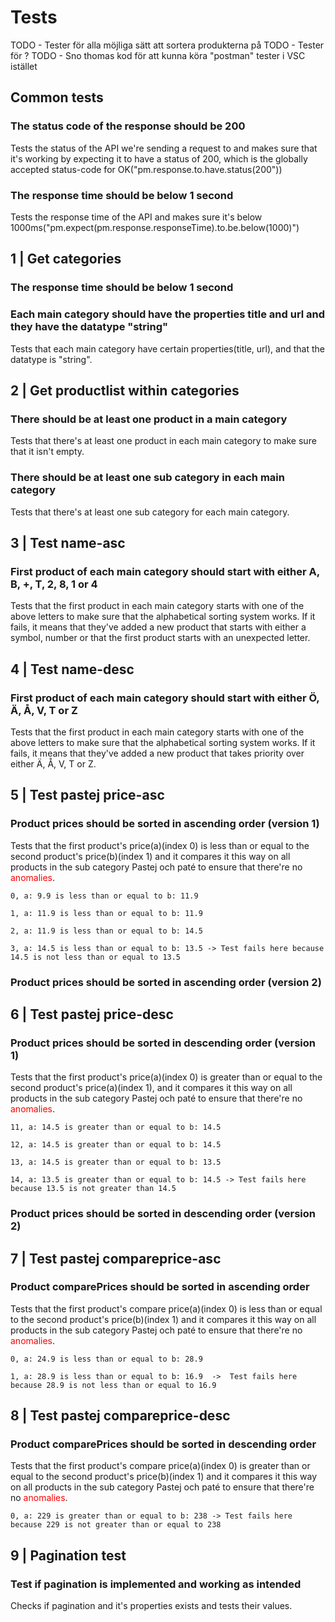 # Tests
TODO - Tester för alla möjliga sätt att sortera produkterna på
TODO - Tester för ?
TODO - Sno thomas kod för att kunna köra "postman" tester i VSC istället
## Common tests
### The status code of the response should be 200
Tests the status of the API we're sending a request to and makes sure that it's working by expecting it to have a status of 200, which is the globally accepted status-code for OK("pm.response.to.have.status(200"))
### The response time should be below 1 second
Tests the response time of the API and makes sure it's below 1000ms("pm.expect(pm.response.responseTime).to.be.below(1000)")
## 1 | Get categories
### The response time should be below 1 second
### Each main category should have the properties title and url and they have the datatype "string"
Tests that each main category have certain properties(title, url), and that the datatype is "string".

## 2 | Get productlist within categories
### There should be at least one product in a main category
Tests that there's at least one product in each main category to make sure that it isn't empty.
### There should be at least one sub category in each main category
Tests that there's at least one sub category for each main category.

## 3 | Test name-asc
### First product of each main category should start with either A, B, +, T, 2, 8, 1 or 4
Tests that the first product in each main category starts with one of the above letters to make sure that the alphabetical sorting system works. If it fails, it means that they've added a new product that starts with either a symbol, number or that the first product starts with an unexpected letter.

## 4 | Test name-desc
### First product of each main category should start with either Ö, Ä, Å, V, T or Z
Tests that the first product in each main category starts with one of the above letters to make sure that the alphabetical sorting system works. If it fails, it means that they've added a new product that takes priority over either Ä, Å, V, T or Z.

## 5 | Test pastej price-asc
### Product prices should be sorted in ascending order (version 1)
Tests that the first product's price(a)(index 0) is less than or equal to the second product's price(b)(index 1) and it compares it this way on all products in the sub category Pastej och paté to ensure that there're no <span style="color:red">anomalies</span>.
```
0, a: 9.9 is less than or equal to b: 11.9 
 
1, a: 11.9 is less than or equal to b: 11.9 
 
2, a: 11.9 is less than or equal to b: 14.5 
 
3, a: 14.5 is less than or equal to b: 13.5 -> Test fails here because 14.5 is not less than or equal to 13.5
```
### Product prices should be sorted in ascending order (version 2)


## 6 | Test pastej price-desc
### Product prices should be sorted in descending order (version 1)
Tests that the first product's price(a)(index 0) is greater than or equal to the second product's price(a)(index 1), and it compares it this way on all products in the sub category Pastej och paté to ensure that there're no <span style="color:red">anomalies</span>.

```
11, a: 14.5 is greater than or equal to b: 14.5 
 
12, a: 14.5 is greater than or equal to b: 14.5 
 
13, a: 14.5 is greater than or equal to b: 13.5 
 
14, a: 13.5 is greater than or equal to b: 14.5 -> Test fails here because 13.5 is not greater than 14.5
```

### Product prices should be sorted in descending order (version 2)

## 7 | Test pastej compareprice-asc
### Product comparePrices should be sorted in ascending order
Tests that the first product's compare price(a)(index 0) is less than or equal to the second product's price(b)(index 1) and it compares it this way on all products in the sub category Pastej och paté to ensure that there're no <span style="color:red">anomalies</span>.
```
0, a: 24.9 is less than or equal to b: 28.9 
 
1, a: 28.9 is less than or equal to b: 16.9  ->  Test fails here because 28.9 is not less than or equal to 16.9
```

## 8 | Test pastej compareprice-desc
### Product comparePrices should be sorted in descending order
Tests that the first product's compare price(a)(index 0) is greater than or equal to the second product's price(b)(index 1) and it compares it this way on all products in the sub category Pastej och paté to ensure that there're no <span style="color:red">anomalies</span>.
```
0, a: 229 is greater than or equal to b: 238 -> Test fails here because 229 is not greater than or equal to 238
```

## 9 | Pagination test
### Test if pagination is implemented and working as intended
Checks if pagination and it's properties exists and tests their values.
